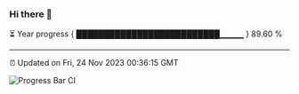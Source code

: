 ### Hi there 👋

⏳ Year progress { ██████████████████████████▁▁▁▁ } 89.60 %

---

⏰ Updated on Fri, 24 Nov 2023 00:36:15 GMT

![Progress Bar CI](https://github.com/Shyam-Makwana/GitHub-Actions-Demo/workflows/Progress%20Bar%20CI/badge.svg)
